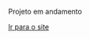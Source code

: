 Projeto em andamento 
<div>
<a href="https://jonatasvalesi.github.io/android">Ir para o site </a>
</div>
